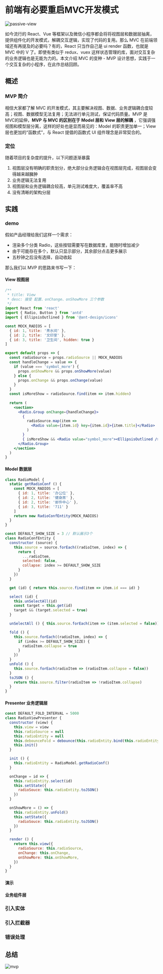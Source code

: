 # 前端有必要重启MVC开发模式

![passive-view](./mvp.assets/passive-view.png)

如今流行的 React、Vue 等框架以及微信小程序都会将将视图层和数据层抽离，提供组件化的开发模式，解耦交互逻辑，实现了代码的复用。那么 MVC 在前端领域还有再提及的必要吗？有的，React 只当作自己是 ui render 函数，也就是 MVC 中的 V 了。即使有类似于 redux、vuex 这样状态管理的库，面对交互复杂的业务逻辑也是无能为力的。本文介绍 MVC 的变种 - MVP 设计思想，实践于一个交互复杂的小程序，在此作总结回顾。

## 概述

### MVP 简介

相信大家都了解 MVC 的开发模式，其主要解决视图、数据、业务逻辑耦合度较高；视图、数据模型无法复用；无法进行单元测试，保证代码质量。MVP 是 MVC的延伸，**MVP 与 MVC 的区别在于 Model 层和 View 层的解耦** ，它强调强视图和模型层分离，这样的好处也是显而易见的：Model 的职责更加单一；View 层也更加的“函数式”，与 React 提倡的函数式 UI 组件理念是非常契合的。

### 定位

随着项目的复杂度的提升，以下问题逐渐暴露

1. 视图层没有明确的职责划分，绝大部分业务逻辑会在视图层完成，视图层会变得越来越臃肿
2. 业务逻辑无法复用
3. 视图层和业务逻辑耦合较高，单元测试难度大，覆盖率不高
4. 没有清晰的架构分层

## 实践

### demo

假如产品经理给我们这样一个需求：
- 渲染多个分类 Radio，这些按钮需要写在数据库里，能随时增加减少
- 由于可能存在多个，默认只显示部分，其余部分点击更多展示
- 五秒钟之后没有选择，自动收起

那么我们以 MVP 的思路来书写一下：

#### View 视图层

```jsx
/**
 * title: View
 * desc: 接受 配置、onChange、onShowMore 三个参数
 */
import React from 'react'
import { Radio, Button } from 'antd'
import { EllipsisOutlined } from '@ant-design/icons'

const MOCK_RADIOS = [
  { id: 1, title: '茶水间' },
  { id: 2, title: '文印室' },
  { id: 3, title: '卫生间', hidden: true }
]

export default props => {
  const radioSource = props.radioSource || MOCK_RADIOS
  const handleChange = value => {
    if (value === 'symbol_more') {
      props.onShowMore && props.onShowMore(value)
    } else {
      props.onChange && props.onChange(value)
    }
  }
  const isMoreShow = radioSource.find(item => item.hidden)
  
  return (
    <section>
      <Radio.Group onChange={handleChange}>
        {
          radioSource.map(item =>
            <Radio value={item.id} key={item.id}>{item.title}</Radio>
          )
        }
        { isMoreShow && <Radio value="symbol_more"><EllipsisOutlined /></Radio> }
      </Radio.Group>
    </section>
  )
}
```
#### Model 数据层

```js
class RadioModel {
  static getRadioConf () {
    const MOCK_RADIOS = [
      { id: 1, title: '办公位' },
      { id: 2, title: '健身房' },
      { id: 2, title: '邮件中心' },
      { id: 3, title: '711' }
    ]
    return new RadioConfEntity(MOCK_RADIOS)
  }
}

const DEFAULT_SHOW_SIZE = 3 // 默认展示3个
class RadioConfEntity {
  constructor (source) {
    this.source = source.forEach((radioItem, index) => {
      return {
        ...radioItem,
        selected: false,
        collapse: index >= DEFAULT_SHOW_SIZE
      }
    })
  }

  get (id) { return this.source.find(item => item.id === id) }

  select (id) {
    this.unSelectAll(id)
    const target = this.get(id)
    target && (target.selected = true)
  }

  unSelectAll () { this.source.forEach(item => (item.selected = false)) }

  fold () {
    this.source.forEach((radioItem, index) => {
      if (index >= DEFAULT_SHOW_SIZE) {
        radioItem.collapse = true
      }
    })
  }
  unFold () {
    this.source.forEach(radioItem => (radioItem.collapse = false))
  }
  toJSON () {
    return this.source.filter(radioItem => !radioItem.collapse)
  }
}
```

#### Presenter 业务逻辑层

```js
const DEFAULT_FOLD_INTERVAL = 5000
class RadioViewPresenter {
  constructor (view) {
    this.view = view
    this.radioSource = null
    this.radioEntity = null
    this.debounceFold = debounce(this.radioEntity.bind(this.radioEntity), DEFAULT_FOLD_INTERVAL)
    this.init()
  }

  init () {
    this.radioEntity = RadioModel.getRadioConf()
  }

  onChange = id => {
    this.radioEntity.select(id)
    this.setState({
      radioSouce: this.radioEntity.toJSON()
    })
  }

  onShowMore = () => {
    this.radioEntity.unFold()
    this.setState({
      radioSouce: this.radioEntity.toJSON()
    })
  }

  render () {
    return this.view({
      radioSource: this.radioSource,
      onChange: this.onChange,
      onShowMore: this.onShowMore,
    })
  }
}
```

#### 演示



#### 业务组件层

### 引入实体

### 引入拦截器

### 错误处理

## 总结



![mvp](./mvp.assets/mvp.png)



